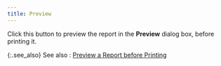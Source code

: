 ```yaml
---
title: Preview
---
```



Click this button to preview the report in the **Preview**  dialog box, before printing it.


{:.see_also}
See also
: [Preview  a Report before Printing](JavaScript:RelatedTopics1.Click())<!--Metadata type="DesignerControl" startspan
<object CLASSID="clsid:ADB880A6-D8FF-11CF-9377-00AA003B7A11"
	ID=RelatedTopics1
	TYPE="application/x-oleobject">
</object>-->

<object classid="clsid:ADB880A6-D8FF-11CF-9377-00AA003B7A11" id="RelatedTopics1" type="application/x-oleobject"> 
 <param name="Command" value="Related Topics">
<param name="Window" value="second">
<param name="Item1" value="Preview a Report before Printing;{{site.rpt_chm}}/misc/preview_a_report_before_printing.html">
</object><!--Metadata type="DesignerControl" endspan-->
